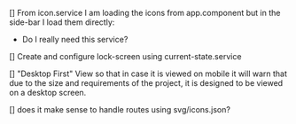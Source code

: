 
[] From icon.service I am loading the icons from app.component but in the side-bar I load them directly:
  - Do I really need this service?

[] Create and configure lock-screen using current-state.service


[] "Desktop First" View so that in case it is viewed on mobile it will warn that due to the size and requirements of the project, it is designed to be viewed on a desktop screen.


[] does it make sense to handle routes using svg/icons.json?
